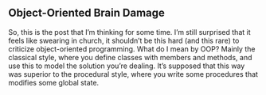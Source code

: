 ## Object-Oriented Brain Damage

So, this is the post that I’m thinking for some time. I’m still surprised that it feels like swearing in church, it shouldn’t be this hard (and this rare) to criticize object-oriented programming. What do I mean by OOP? Mainly the classical style, where you define classes with members and methods, and use this to model the solution you’re dealing. It’s supposed that this way was superior to the procedural style, where you write some procedures that modifies some global state.
